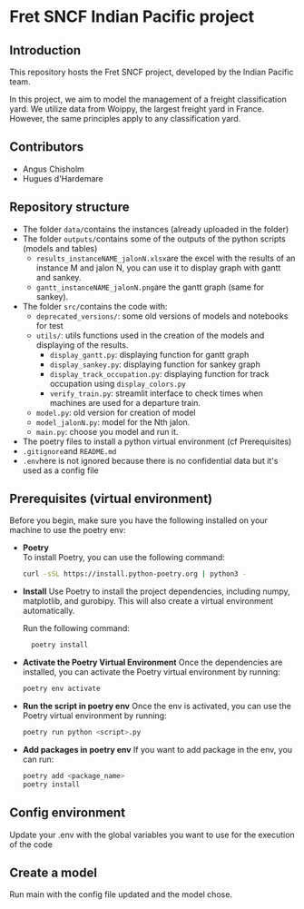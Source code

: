 # **Fret SNCF** Indian Pacific project

## **Introduction**

This repository hosts the Fret SNCF project, developed by the Indian Pacific team.

In this project, we aim to model the management of a freight classification yard. We utilize data from Woippy, the largest freight yard in France. However, the same principles apply to any classification yard.

## **Contributors**

- Angus Chisholm
- Hugues d'Hardemare

## **Repository structure**

- The folder `data/`contains the instances (already uploaded in the folder)
- The folder `outputs/`contains some of the outputs of the python scripts (models and tables)
  - `results_instanceNAME_jalonN.xlsx`are the excel with the results of an instance M and jalon N, you can use it to display graph with gantt and sankey.
  - `gantt_instanceNAME_jalonN.png`are the gantt graph (same for sankey).
- The folder `src/`contains the code with:
  - `deprecated_versions/`: some old versions of models and notebooks for test
  - `utils/`: utils functions used in the creation of the models and displaying of the results.
    - `display_gantt.py`: displaying function for gantt graph
    - `display_sankey.py`: displaying function for sankey graph
    - `display_track_occupation.py`: displaying function for track occupation using `display_colors.py`
    - `verify_train.py`: streamlit interface to check times when machines are used for a departure train.
  - `model.py`: old version for creation of model
  - `model_jalonN.py`: model for the Nth jalon.
  - `main.py`: choose you model and run it.
- The poetry files to install a python virtual environment (cf Prerequisites)
- `.gitignore`and `README.md`
- `.env`here is not ignored because there is no confidential data but it's used as a config file

## **Prerequisites (virtual environment)**

Before you begin, make sure you have the following installed on your machine to use the poetry env:

- **Poetry**  
  To install Poetry, you can use the following command:

  ```bash
  curl -sSL https://install.python-poetry.org | python3 -
  ```

- **Install**
  Use Poetry to install the project dependencies, including numpy, matplotlib, and gurobipy.
  This will also create a virtual environment automatically.

  Run the following command:

  ```bash
    poetry install
  ```

- **Activate the Poetry Virtual Environment**
  Once the dependencies are installed, you can activate the Poetry virtual environment by running:

  ```bash
  poetry env activate
  ```

- **Run the script in poetry env**
  Once the env is activated, you can use the Poetry virtual environment by running:

  ```bash
  poetry run python <script>.py
  ```

- **Add packages in poetry env**
  If you want to add package in the env, you can run:

  ```bash
  poetry add <package_name>
  poetry install
  ```

## **Config environment**

Update your .env with the global variables you want to use for the execution of the code

## **Create a model**

Run main with the config file updated and the model chose.
